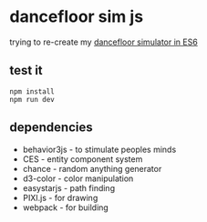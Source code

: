 # dancefloor sim js

trying to re-create my [dancefloor simulator in ES6](https://github.com/Zielak/dancefloor/)

## test it

```
npm install
npm run dev
```


## dependencies

- behavior3js - to stimulate peoples minds
- CES - entity component system
- chance - random anything generator
- d3-color - color manipulation
- easystarjs - path finding
- PIXI.js - for drawing
- webpack - for building
